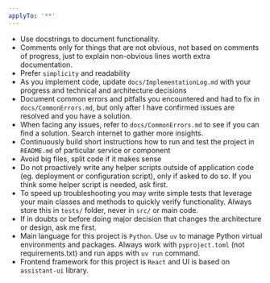 ```yaml
---
applyTo: '**'
---
```

- Use docstrings to document functionality. 
- Comments only for things that are not obvious, not based on comments of progress, just to explain non-obvious lines worth extra documentation.
- Prefer `simplicity` and readability
- As you implement code, update `docs/ImplementationLog.md` with your progress and technical and architecture decisions
- Document common errors and pitfalls you encountered and had to fix in `docs/CommonErrors.md`, but only after I have confirmed issues are resolved and you have a solution.
- When facing any issues, refer to `docs/CommonErrors.md` to see if you can find a solution. Search internet to gather more insights. 
- Continuously build short instructions how to run and test the project in `README.md` of particular service or component
- Avoid big files, split code if it makes sense
- Do not proactively write any helper scripts outside of application code (eg. deployment or configuration script), only if asked to do so. If you think some helper script is needed, ask first.
- To speed up troubleshooting you may write simple tests that leverage your main classes and methods to quickly verify functionality. Always store this in `tests/` folder, never in `src/` or main code. 
- If in doubts or before doing major decision that changes the architecture or design, ask me first.
- Main language for this project is `Python`. Use `uv` to manage Python virtual environments and packages. Always work with `pyproject.toml` (not requirements.txt) and run apps with `uv run` command.
- Frontend framework for this project is `React` and UI is based on `assistant-ui` library.